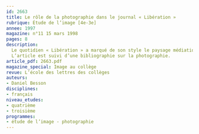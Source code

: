 ```yaml
---
id: 2663
title: Le rôle de la photographie dans le journal « Libération »
rubrique: Étude de l’image [4e-3e]
annee: 1997
magazine: n°11 15 mars 1998
pages: 8
description: 
  Le quotidien « Libération » a marqué de son style le paysage médiatique. En même temps, les bouleversements politiques et économiques ont remis en cause les certitudes trop rapides et les opinions tranchées qui étaient celles de la formule d’avant 1981 et qui assignaient à la photographie le rôle de témoignage irréfutable de la réalité. C’est cette mutation que les photographies expriment progressivement – le quotidien croise une crise plus vaste, celle de l’information en général et de l’image en particulier.
  L’article est suivi d’une bibliographie sur la photographie.
article_pdf: 2663.pdf
magazine_special: Image au collège
revue: L’école des lettres des collèges
auteurs:
- Daniel Besson
disciplines:
- français
niveau_etudes:
- quatrième
- troisième
programmes:
- étude de l’image - photographie
---
```

